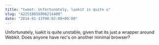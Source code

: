 ```yaml
---
title: "tweet: Unfortunately, luakit is quite u"
slug: "422518858906214400"
date: "2014-01-13T00:02:00+00:00"
---
```

Unfortunately, luakit is quite unstable, given that its just a wrapper around Webkit. Does anyone have rec's on another minimal browser?